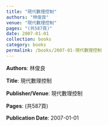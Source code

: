 ```yaml
---
title: "現代數理控制"
authors: "林俊良"
venue: "現代數理控制"
pages: "(共587頁)"
date: 2007-01-01
collection: books
category: books
permalink: /books/2007-01-現代數理控制
---
```


**Authors**: 林俊良

**Title**: 現代數理控制

**Publisher/Venue**: 現代數理控制

**Pages**: (共587頁)

**Publication Date**: 2007-01-01
